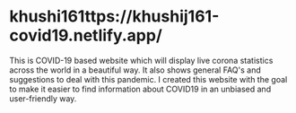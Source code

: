 # khushi161ttps://khushij161-covid19.netlify.app/


This is COVID-19 based website which will display live corona statistics across the world in a beautiful way. It also shows general FAQ's and suggestions to deal with this pandemic.
I created this website with the goal to make it easier to find information about COVID19 in an unbiased and user-friendly way.
